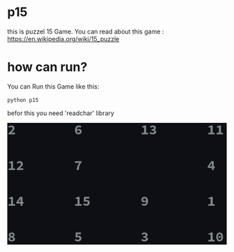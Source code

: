 # p15

this is puzzel 15 Game.
You can read about this game :
https://en.wikipedia.org/wiki/15_puzzle

how can run?
============

You can Run this Game like this:

```
python p15
```

befor this you need 'readchar' library

![screenshot](img/p15.png)
